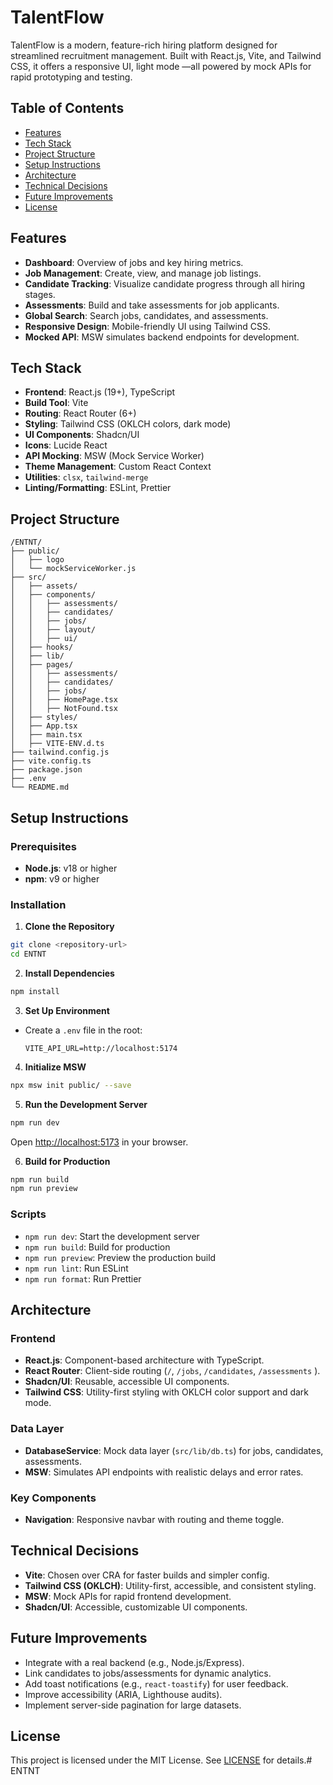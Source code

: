 # TalentFlow
TalentFlow is a modern, feature-rich hiring platform designed for streamlined recruitment management. Built with React.js, Vite, and Tailwind CSS, it offers a responsive UI, light mode —all powered by mock APIs for rapid prototyping and testing.

## Table of Contents

- [Features](#features)
- [Tech Stack](#tech-stack)
- [Project Structure](#project-structure)
- [Setup Instructions](#setup-instructions)
- [Architecture](#architecture)
- [Technical Decisions](#technical-decisions)
- [Future Improvements](#future-improvements)
- [License](#license)

## Features

- **Dashboard**: Overview of jobs and key hiring metrics.
- **Job Management**: Create, view, and manage job listings.
- **Candidate Tracking**: Visualize candidate progress through all hiring stages.
- **Assessments**: Build and take assessments for job applicants.
- **Global Search**: Search jobs, candidates, and assessments.
- **Responsive Design**: Mobile-friendly UI using Tailwind CSS.
- **Mocked API**: MSW simulates backend endpoints for development.

## Tech Stack

- **Frontend**: React.js (19+), TypeScript
- **Build Tool**: Vite
- **Routing**: React Router (6+)
- **Styling**: Tailwind CSS (OKLCH colors, dark mode)
- **UI Components**: Shadcn/UI
- **Icons**: Lucide React
- **API Mocking**: MSW (Mock Service Worker)
- **Theme Management**: Custom React Context
- **Utilities**: `clsx`, `tailwind-merge`
- **Linting/Formatting**: ESLint, Prettier

## Project Structure

```
/ENTNT/
├── public/
│   ├── logo
│   └── mockServiceWorker.js
├── src/
│   ├── assets/
│   ├── components/
│   │   ├── assessments/
│   │   ├── candidates/
│   │   ├── jobs/
│   │   ├── layout/
│   │   ├── ui/
│   ├── hooks/
│   ├── lib/
│   ├── pages/
│   │   ├── assessments/
│   │   ├── candidates/
│   │   ├── jobs/
│   │   ├── HomePage.tsx
│   │   ├── NotFound.tsx
│   ├── styles/
│   ├── App.tsx
│   ├── main.tsx
│   ├── VITE-ENV.d.ts
├── tailwind.config.js
├── vite.config.ts
├── package.json
├── .env
└── README.md
```

## Setup Instructions

### Prerequisites

- **Node.js**: v18 or higher
- **npm**: v9 or higher

### Installation

1. **Clone the Repository**
  ```bash
  git clone <repository-url>
  cd ENTNT
  ```

2. **Install Dependencies**
  ```bash
  npm install
  ```

3. **Set Up Environment**
  - Create a `.env` file in the root:
    ```
    VITE_API_URL=http://localhost:5174
    ```

4. **Initialize MSW**
  ```bash
  npx msw init public/ --save
  ```

5. **Run the Development Server**
  ```bash
  npm run dev
  ```
  Open [http://localhost:5173](http://localhost:5173) in your browser.

6. **Build for Production**
  ```bash
  npm run build
  npm run preview
  ```

### Scripts

- `npm run dev`: Start the development server
- `npm run build`: Build for production
- `npm run preview`: Preview the production build
- `npm run lint`: Run ESLint
- `npm run format`: Run Prettier

## Architecture

### Frontend

- **React.js**: Component-based architecture with TypeScript.
- **React Router**: Client-side routing (`/`, `/jobs`, `/candidates`, `/assessments` ).
- **Shadcn/UI**: Reusable, accessible UI components.
- **Tailwind CSS**: Utility-first styling with OKLCH color support and dark mode.

### Data Layer

- **DatabaseService**: Mock data layer (`src/lib/db.ts`) for jobs, candidates, assessments.
- **MSW**: Simulates API endpoints with realistic delays and error rates.

### Key Components

- **Navigation**: Responsive navbar with routing and theme toggle.


## Technical Decisions

- **Vite**: Chosen over CRA for faster builds and simpler config.
- **Tailwind CSS (OKLCH)**: Utility-first, accessible, and consistent styling.
- **MSW**: Mock APIs for rapid frontend development.
- **Shadcn/UI**: Accessible, customizable UI components.


## Future Improvements

- Integrate with a real backend (e.g., Node.js/Express).
- Link candidates to jobs/assessments for dynamic analytics.
- Add toast notifications (e.g., `react-toastify`) for user feedback.
- Improve accessibility (ARIA, Lighthouse audits).
- Implement server-side pagination for large datasets.


## License

This project is licensed under the MIT License. See [LICENSE](LICENSE) for details.# ENTNT
